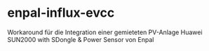 # enpal-influx-evcc
Workaround für die Integration einer gemieteten PV-Anlage Huawei SUN2000 with SDongle &amp; Power Sensor von Enpal
